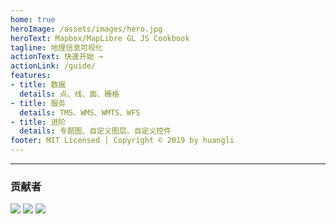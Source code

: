 ```yaml
---
home: true
heroImage: /assets/images/hero.jpg
heroText: Mapbox/MapLibre GL JS Cookbook
tagline: 地理信息可视化
actionText: 快速开始 →
actionLink: /guide/
features:
- title: 数据
  details: 点、线、面、栅格
- title: 服务
  details: TMS、WMS、WMTS、WFS
- title: 进阶
  details: 专题图、自定义图层、自定义控件
footer: MIT Licensed | Copyright © 2019 by huangli
---
```


***

### 贡献者
[![](https://avatars2.githubusercontent.com/u/20068340?s=60&v=4)](https://github.com/huanglii/)
[![](https://avatars0.githubusercontent.com/u/27879336?s=60&v=4)](https://github.com/JerckyLY)
[![](https://avatars1.githubusercontent.com/u/3953310?s=60&v=4)](https://github.com/AllanHao)
